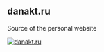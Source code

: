 ## danakt.ru
Source of the personal website  

[![danakt.ru](https://img.shields.io/badge/www-danakt.ru-blue.svg?style=flat-square)](http://danakt.ru)
